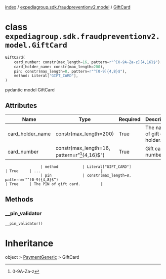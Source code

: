 [index](index.md) /
[expediagroup.sdk.fraudpreventionv2.model](expediagroup.sdk.fraudpreventionv2.model.md)
/ [GiftCard](GiftCard.md)

# class `expediagroup.sdk.fraudpreventionv2.model.GiftCard`

```python
GiftCard(
    card_number: constr(max_length=16, pattern=r"^[0-9A-Za-z]{4,16}$"),
    card_holder_name: constr(max_length=200),
    pin: constr(max_length=8, pattern=r"^[0-9]{4,8}$"),
    method: Literal["GIFT_CARD"],
)
```

pydantic model GiftCard

## Attributes

| Name             | Type                                          | Required | Description                   |
| ---------------- | --------------------------------------------- | -------- | ----------------------------- |
| card_holder_name | constr(max_length=200)                        | True     | The name of gift card holder. |
| card_number      | constr(max_length=16, pattern=r”[^1]{4,16}$") | True     | Gift card number.             |

```
                | method           | Literal["GIFT_CARD"]                                  | True     | ...                           |  
                | pin              | constr(max_length=8, pattern=r"^[0-9]{4,8}$“)                                                       | True     | The PIN of gift card.         |
```

## Methods

### \_\_pin_validator

```python
__pin_validator()
```

# Inheritance

object > [PaymentGeneric](PaymentGeneric.md) > GiftCard

[^1]: 0-9A-Za-z
